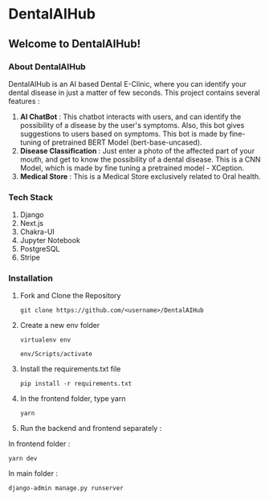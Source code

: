 # DentalAIHub
## Welcome to DentalAIHub!
### About DentalAIHub
DentalAIHub is an AI based Dental E-Clinic, where you can identify your dental disease in just a matter of few seconds. This project contains several features : 
1. **AI ChatBot** : This chatbot interacts with users, and can identify the possibility of a disease by the user's symptoms. Also, this bot gives suggestions to users based on symptoms. This bot is made by fine-tuning of pretrained BERT Model (bert-base-uncased).
2. **Disease Classification** : Just enter a photo of the affected part of your mouth, and get to know the possibility of a dental disease. This is a CNN Model, which is made by fine tuning a pretrained model - XCeption.
3. **Medical Store** : This is a Medical Store exclusively related to Oral health.


### Tech Stack
1. Django
2. Next.js
3. Chakra-UI
4. Jupyter Notebook
5. PostgreSQL
6. Stripe

### Installation
1. Fork and Clone the Repository
   ```
   git clone https://github.com/<username>/DentalAIHub
   ```
3. Create a new env folder
   ```
   virtualenv env
   
   ```

   ```
   env/Scripts/activate
   
   ```
5. Install the requirements.txt file
   ```
   pip install -r requirements.txt
   
    ```
7. In the frontend folder, type yarn

    ```
   yarn
   
   ```
9. Run the backend and frontend separately :
 
In frontend folder : 
   ```
   yarn dev

   ```
   
In main folder : 
   ```
   django-admin manage.py runserver

   ```

